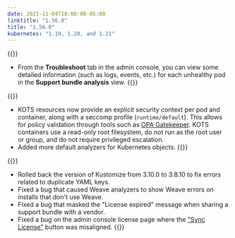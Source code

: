 ```yaml
---
date: 2021-11-04T10:00:00-05:00
linktitle: "1.56.0"
title: "1.56.0"
kubernetes: "1.19, 1.20, and 1.21"
---
```


{{<features>}}
* From the **Troubleshoot** tab in the admin console, you can view some detailed information (such as logs, events, etc.) for each unhealthy pod in the **Support bundle analysis** view.
{{</features>}}

{{<changes>}}
* KOTS resources now provide an explicit security context per pod and container, along with a seccomp profile (`runtime/default`). This allows for policy validation through tools such as [OPA Gatekeeper](https://open-policy-agent.github.io/gatekeeper/website/docs/). KOTS containers use a read-only root filesystem, do not run as the root user or group, and do not require privileged escalation.
* Added more default analyzers for Kubernetes objects.
{{</changes>}}

{{<fixes>}}
* Rolled back the version of Kustomize from 3.10.0 to 3.8.10 to fix errors related to duplicate YAML keys.
* Fixed a bug that caused Weave analyzers to show Weave errors on installs that don't use Weave.
* Fixed a bug that masked the "License expired" message when sharing a support bundle with a vendor.
* Fixed a bug on the admin console license page where the ["Sync License"](/kotsadm/updating/license-updates/#syncing-the-license) button was misaligned.
{{</fixes>}}
